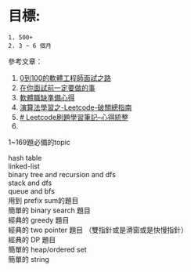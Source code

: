 # 目標:
	1. 500+
	2. 3 ~ 6 個月

參考文章：
1. [0到100的軟體工程師面試之路](https://ithelp.ithome.com.tw/users/20152262/ironman/5615?page=1)
2. [在你面試前一定要做的事](https://ithelp.ithome.com.tw/articles/10304813)
3. [軟體職缺準備心得](https://www.ptt.cc/bbs/Soft_Job/M.1657873542.A.6AB.html)
4. [演算法學習之-Leetcode-破關總指南](https://medium.com/appworks-school/%E6%BC%94%E7%AE%97%E6%B3%95%E5%AD%B8%E7%BF%92%E4%B9%8B-leetcode-%E7%A0%B4%E9%97%9C%E7%B8%BD%E6%8C%87%E5%8D%97-%E4%B8%80-873b3fb65152)
5. [# Leetcode刷題學習筆記–心得統整](https://hackmd.io/@meyr543/r1skFcvgY)
6. 

1~169題必備的topic

hash table  
linked-list  
binary tree and recursion and dfs  
stack and dfs  
queue and bfs  
用到 prefix sum的題目  
簡單的 binary search 題目  
經典的 greedy 題目  
經典的 two pointer 題目 （雙指針或是滑窗或是快慢指針）  
經典的 DP 題目  
簡單的 heap/ordered set  
簡單的 string
